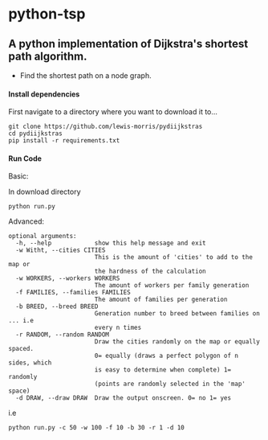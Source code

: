 # python-tsp

## A python implementation of Dijkstra's shortest path algorithm.

- Find the shortest path on a node graph.

#### Install dependencies

First navigate to a directory where you want to download it to...

```
git clone https://github.com/lewis-morris/pydiijkstras
cd pydiijkstras
pip install -r requirements.txt

```

#### Run Code


Basic:

In download directory 

```
python run.py
```

Advanced:

```
optional arguments:
  -h, --help            show this help message and exit
  -w Witht, --cities CITIES
                        This is the amount of 'cities' to add to the map or
                        the hardness of the calculation
  -w WORKERS, --workers WORKERS
                        The amount of workers per family generation
  -f FAMILIES, --families FAMILIES
                        The amount of families per generation
  -b BREED, --breed BREED
                        Generation number to breed between families on ... i.e
                        every n times
  -r RANDOM, --random RANDOM
                        Draw the cities randomly on the map or equally spaced.
                        0= equally (draws a perfect polygon of n sides, which
                        is easy to determine when complete) 1= randomly
                        (points are randomly selected in the 'map' space)
  -d DRAW, --draw DRAW  Draw the output onscreen. 0= no 1= yes

```

i.e 
```
python run.py -c 50 -w 100 -f 10 -b 30 -r 1 -d 10
```